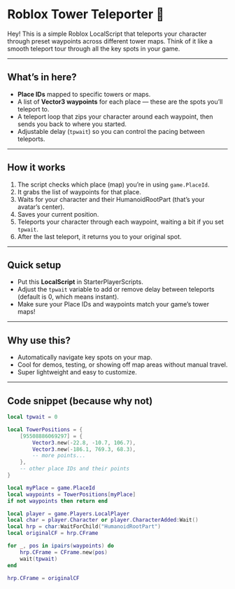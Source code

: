 # Roblox Tower Teleporter 🚀

Hey! This is a simple Roblox LocalScript that teleports your character through preset waypoints across different tower maps. Think of it like a smooth teleport tour through all the key spots in your game.

---

## What’s in here?

- **Place IDs** mapped to specific towers or maps.
- A list of **Vector3 waypoints** for each place — these are the spots you’ll teleport to.
- A teleport loop that zips your character around each waypoint, then sends you back to where you started.
- Adjustable delay (`tpwait`) so you can control the pacing between teleports.

---

## How it works

1. The script checks which place (map) you’re in using `game.PlaceId`.
2. It grabs the list of waypoints for that place.
3. Waits for your character and their HumanoidRootPart (that’s your avatar’s center).
4. Saves your current position.
5. Teleports your character through each waypoint, waiting a bit if you set `tpwait`.
6. After the last teleport, it returns you to your original spot.

---

## Quick setup

- Put this **LocalScript** in StarterPlayerScripts.
- Adjust the `tpwait` variable to add or remove delay between teleports (default is 0, which means instant).
- Make sure your Place IDs and waypoints match your game’s tower maps!

---

## Why use this?

- Automatically navigate key spots on your map.
- Cool for demos, testing, or showing off map areas without manual travel.
- Super lightweight and easy to customize.

---

## Code snippet (because why not)

```lua
local tpwait = 0

local TowerPositions = {
    [95508886069297] = {
        Vector3.new(-22.8, -10.7, 106.7),
        Vector3.new(-186.1, 769.3, 68.3),
        -- more points...
    },
    -- other place IDs and their points
}

local myPlace = game.PlaceId
local waypoints = TowerPositions[myPlace]
if not waypoints then return end

local player = game.Players.LocalPlayer
local char = player.Character or player.CharacterAdded:Wait()
local hrp = char:WaitForChild("HumanoidRootPart")
local originalCF = hrp.CFrame

for _, pos in ipairs(waypoints) do
    hrp.CFrame = CFrame.new(pos)
    wait(tpwait)
end

hrp.CFrame = originalCF
